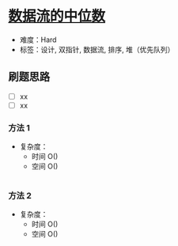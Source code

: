 # [数据流的中位数](https://leetcode-cn.com/problems/find-median-from-data-stream/)

- 难度：Hard
- 标签：设计, 双指针, 数据流, 排序, 堆（优先队列）

## 刷题思路

- [ ] xx
- [ ] xx

### 方法 1

- 复杂度：
    - 时间 O()
    - 空间 O()

``` js

```

### 方法 2

- 复杂度：
    - 时间 O()
    - 空间 O()

``` js

```
